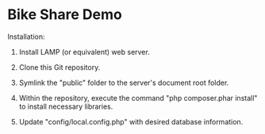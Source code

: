 Bike Share Demo
=====

Installation:

1. Install LAMP (or equivalent) web server.

2. Clone this Git repository.

3. Symlink the "public" folder to the server's document root folder.

4. Within the repository, execute the command "php composer.phar install" to install necessary libraries.

5. Update "config/local.config.php" with desired database information.